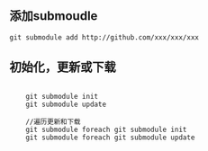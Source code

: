  
##  添加submoudle

```` git submodule add http://github.com/xxx/xxx/xxx ````


##  初始化，更新或下载

````

    git submodule init
    git submodule update

    //遍历更新和下载
    git submodule foreach git submodule init
    git submodule foreach git submodule update

````